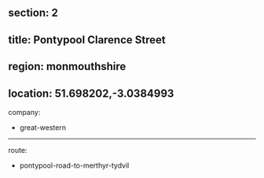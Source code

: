 section: 2
----
title: Pontypool Clarence Street
----
region: monmouthshire
----
location: 51.698202,-3.0384993
----
company:
- great-western
----
route:
- pontypool-road-to-merthyr-tydvil
